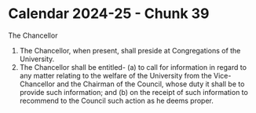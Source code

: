 # Calendar 2024-25 - Chunk 39

<!-- Chunk tokens: 89, Enriched tokens: 91 -->

The Chancellor
1. The Chancellor, when present, shall preside at Congregations of the University.
2. The Chancellor shall be entitled-
(a) to call for information in regard to any matter relating to the welfare of the University from the Vice-Chancellor and the Chairman of the Council, whose duty it shall be to provide such information; and
(b) on the receipt of such information to recommend to the Council such action as he deems proper.